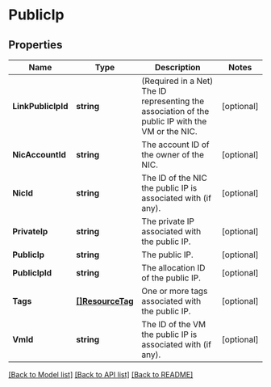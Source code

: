 # PublicIp

## Properties

Name | Type | Description | Notes
------------ | ------------- | ------------- | -------------
**LinkPublicIpId** | **string** | (Required in a Net) The ID representing the association of the public IP with the VM or the NIC. | [optional] 
**NicAccountId** | **string** | The account ID of the owner of the NIC. | [optional] 
**NicId** | **string** | The ID of the NIC the public IP is associated with (if any). | [optional] 
**PrivateIp** | **string** | The private IP associated with the public IP. | [optional] 
**PublicIp** | **string** | The public IP. | [optional] 
**PublicIpId** | **string** | The allocation ID of the public IP. | [optional] 
**Tags** | [**[]ResourceTag**](ResourceTag.md) | One or more tags associated with the public IP. | [optional] 
**VmId** | **string** | The ID of the VM the public IP is associated with (if any). | [optional] 

[[Back to Model list]](../README.md#documentation-for-models) [[Back to API list]](../README.md#documentation-for-api-endpoints) [[Back to README]](../README.md)


